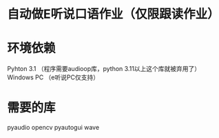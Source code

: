 # 自动做E听说口语作业（仅限跟读作业）
# 环境依赖
  Pyhton 3.1 （程序需要audioop库，python 3.11以上这个库就被弃用了）
  Windows PC （e听说PC仅支持）
# 需要的库
  pyaudio
  opencv
  pyautogui
  wave  
